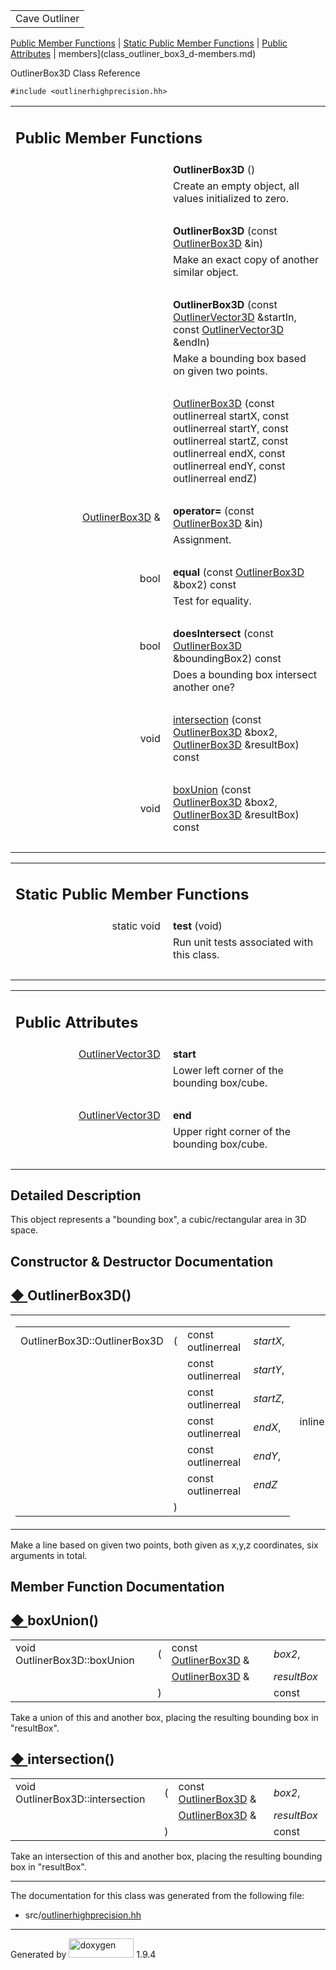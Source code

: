 <table data-cellspacing="0" data-cellpadding="0">
<colgroup>
<col style="width: 100%" />
</colgroup>
<tbody>
<tr id="projectrow" class="odd">
<td id="projectalign"><div id="projectname">
Cave Outliner
</div></td>
</tr>
</tbody>
</table>

[Public Member Functions](#pub-methods) | [Static Public Member
Functions](#pub-static-methods) | [Public Attributes](#pub-attribs) |
 members](class_outliner_box3_d-members.md)

OutlinerBox3D Class Reference

`#include <outlinerhighprecision.hh>`

<table class="memberdecls">
<colgroup>
<col style="width: 50%" />
<col style="width: 50%" />
</colgroup>
<tbody>
<tr class="odd heading">
<td colspan="2"><h2 id="public-member-functions"
class="groupheader"><span id="pub-methods"></span> Public Member
Functions</h2></td>
</tr>
<tr class="even memitem:a12eecf060552c563a0bc03b81914c380">
<td class="memItemLeft" style="text-align: right;"
data-valign="top"><span id="a12eecf060552c563a0bc03b81914c380"></span>
 </td>
<td class="memItemRight"
data-valign="bottom"><strong>OutlinerBox3D</strong> ()</td>
</tr>
<tr class="odd memdesc:a12eecf060552c563a0bc03b81914c380">
<td class="mdescLeft"> </td>
<td class="mdescRight">Create an empty object, all values initialized to
zero.<br />
</td>
</tr>
<tr class="even separator:a12eecf060552c563a0bc03b81914c380">
<td colspan="2" class="memSeparator"> </td>
</tr>
<tr class="odd memitem:ab3e293681156968ffffda3e136195642">
<td class="memItemLeft" style="text-align: right;"
data-valign="top"><span id="ab3e293681156968ffffda3e136195642"></span>
 </td>
<td class="memItemRight"
data-valign="bottom"><strong>OutlinerBox3D</strong> (const <a
href="https://github.com/jariarkko/cave-outliner/blob/master/doc/software/class_outliner_box3_d.md" class="el">OutlinerBox3D</a>
&amp;in)</td>
</tr>
<tr class="even memdesc:ab3e293681156968ffffda3e136195642">
<td class="mdescLeft"> </td>
<td class="mdescRight">Make an exact copy of another similar
object.<br />
</td>
</tr>
<tr class="odd separator:ab3e293681156968ffffda3e136195642">
<td colspan="2" class="memSeparator"> </td>
</tr>
<tr class="even memitem:a08a3d66d927236353b74be92f04242e5">
<td class="memItemLeft" style="text-align: right;"
data-valign="top"><span id="a08a3d66d927236353b74be92f04242e5"></span>
 </td>
<td class="memItemRight"
data-valign="bottom"><strong>OutlinerBox3D</strong> (const <a
href="https://github.com/jariarkko/cave-outliner/blob/master/doc/software/class_outliner_vector3_d.md" class="el">OutlinerVector3D</a>
&amp;startIn, const <a href="https://github.com/jariarkko/cave-outliner/blob/master/doc/software/class_outliner_vector3_d.md"
class="el">OutlinerVector3D</a> &amp;endIn)</td>
</tr>
<tr class="odd memdesc:a08a3d66d927236353b74be92f04242e5">
<td class="mdescLeft"> </td>
<td class="mdescRight">Make a bounding box based on given two
points.<br />
</td>
</tr>
<tr class="even separator:a08a3d66d927236353b74be92f04242e5">
<td colspan="2" class="memSeparator"> </td>
</tr>
<tr class="odd memitem:a9cfee8597e02440661b126850e7844ef">
<td class="memItemLeft" style="text-align: right;"
data-valign="top"> </td>
<td class="memItemRight" data-valign="bottom"><a
href="https://github.com/jariarkko/cave-outliner/blob/master/doc/software/class_outliner_box3_d.md#a9cfee8597e02440661b126850e7844ef"
class="el">OutlinerBox3D</a> (const outlinerreal startX, const
outlinerreal startY, const outlinerreal startZ, const outlinerreal endX,
const outlinerreal endY, const outlinerreal endZ)</td>
</tr>
<tr class="even separator:a9cfee8597e02440661b126850e7844ef">
<td colspan="2" class="memSeparator"> </td>
</tr>
<tr class="odd memitem:ae2e2616f80b372443ed60d919de82088">
<td class="memItemLeft" style="text-align: right;"
data-valign="top"><span id="ae2e2616f80b372443ed60d919de82088"></span>
<a href="https://github.com/jariarkko/cave-outliner/blob/master/doc/software/class_outliner_box3_d.md" class="el">OutlinerBox3D</a>
&amp; </td>
<td class="memItemRight" data-valign="bottom"><strong>operator=</strong>
(const <a href="https://github.com/jariarkko/cave-outliner/blob/master/doc/software/class_outliner_box3_d.md" class="el">OutlinerBox3D</a>
&amp;in)</td>
</tr>
<tr class="even memdesc:ae2e2616f80b372443ed60d919de82088">
<td class="mdescLeft"> </td>
<td class="mdescRight">Assignment.<br />
</td>
</tr>
<tr class="odd separator:ae2e2616f80b372443ed60d919de82088">
<td colspan="2" class="memSeparator"> </td>
</tr>
<tr class="even memitem:aa06a12de43e4b6a3ffefe5e0cc857ad1">
<td class="memItemLeft" style="text-align: right;"
data-valign="top"><span id="aa06a12de43e4b6a3ffefe5e0cc857ad1"></span>
bool </td>
<td class="memItemRight" data-valign="bottom"><strong>equal</strong>
(const <a href="https://github.com/jariarkko/cave-outliner/blob/master/doc/software/class_outliner_box3_d.md" class="el">OutlinerBox3D</a>
&amp;box2) const</td>
</tr>
<tr class="odd memdesc:aa06a12de43e4b6a3ffefe5e0cc857ad1">
<td class="mdescLeft"> </td>
<td class="mdescRight">Test for equality.<br />
</td>
</tr>
<tr class="even separator:aa06a12de43e4b6a3ffefe5e0cc857ad1">
<td colspan="2" class="memSeparator"> </td>
</tr>
<tr class="odd memitem:a3acf14185f0d7942d8d1632ae5cfdd02">
<td class="memItemLeft" style="text-align: right;"
data-valign="top"><span id="a3acf14185f0d7942d8d1632ae5cfdd02"></span>
bool </td>
<td class="memItemRight"
data-valign="bottom"><strong>doesIntersect</strong> (const <a
href="https://github.com/jariarkko/cave-outliner/blob/master/doc/software/class_outliner_box3_d.md" class="el">OutlinerBox3D</a>
&amp;boundingBox2) const</td>
</tr>
<tr class="even memdesc:a3acf14185f0d7942d8d1632ae5cfdd02">
<td class="mdescLeft"> </td>
<td class="mdescRight">Does a bounding box intersect another one?<br />
</td>
</tr>
<tr class="odd separator:a3acf14185f0d7942d8d1632ae5cfdd02">
<td colspan="2" class="memSeparator"> </td>
</tr>
<tr class="even memitem:af07d3fa094eec3a009fd2bb7aa32f7b9">
<td class="memItemLeft" style="text-align: right;"
data-valign="top">void </td>
<td class="memItemRight" data-valign="bottom"><a
href="https://github.com/jariarkko/cave-outliner/blob/master/doc/software/class_outliner_box3_d.md#af07d3fa094eec3a009fd2bb7aa32f7b9"
class="el">intersection</a> (const <a href="https://github.com/jariarkko/cave-outliner/blob/master/doc/software/class_outliner_box3_d.md"
class="el">OutlinerBox3D</a> &amp;box2, <a
href="https://github.com/jariarkko/cave-outliner/blob/master/doc/software/class_outliner_box3_d.md" class="el">OutlinerBox3D</a>
&amp;resultBox) const</td>
</tr>
<tr class="odd separator:af07d3fa094eec3a009fd2bb7aa32f7b9">
<td colspan="2" class="memSeparator"> </td>
</tr>
<tr class="even memitem:a4ee21cb0a77fa5c6aa5a1a55a5d494f4">
<td class="memItemLeft" style="text-align: right;"
data-valign="top">void </td>
<td class="memItemRight" data-valign="bottom"><a
href="https://github.com/jariarkko/cave-outliner/blob/master/doc/software/class_outliner_box3_d.md#a4ee21cb0a77fa5c6aa5a1a55a5d494f4"
class="el">boxUnion</a> (const <a href="https://github.com/jariarkko/cave-outliner/blob/master/doc/software/class_outliner_box3_d.md"
class="el">OutlinerBox3D</a> &amp;box2, <a
href="https://github.com/jariarkko/cave-outliner/blob/master/doc/software/class_outliner_box3_d.md" class="el">OutlinerBox3D</a>
&amp;resultBox) const</td>
</tr>
<tr class="odd separator:a4ee21cb0a77fa5c6aa5a1a55a5d494f4">
<td colspan="2" class="memSeparator"> </td>
</tr>
</tbody>
</table>

<table class="memberdecls">
<colgroup>
<col style="width: 50%" />
<col style="width: 50%" />
</colgroup>
<tbody>
<tr class="odd heading">
<td colspan="2"><h2 id="static-public-member-functions"
class="groupheader"><span id="pub-static-methods"></span> Static Public
Member Functions</h2></td>
</tr>
<tr class="even memitem:a0279055d0cb166b0a495b25ace5084a3">
<td class="memItemLeft" style="text-align: right;"
data-valign="top"><span id="a0279055d0cb166b0a495b25ace5084a3"></span>
static void </td>
<td class="memItemRight" data-valign="bottom"><strong>test</strong>
(void)</td>
</tr>
<tr class="odd memdesc:a0279055d0cb166b0a495b25ace5084a3">
<td class="mdescLeft"> </td>
<td class="mdescRight">Run unit tests associated with this class.<br />
</td>
</tr>
<tr class="even separator:a0279055d0cb166b0a495b25ace5084a3">
<td colspan="2" class="memSeparator"> </td>
</tr>
</tbody>
</table>

<table class="memberdecls">
<colgroup>
<col style="width: 50%" />
<col style="width: 50%" />
</colgroup>
<tbody>
<tr class="odd heading">
<td colspan="2"><h2 id="public-attributes" class="groupheader"><span
id="pub-attribs"></span> Public Attributes</h2></td>
</tr>
<tr class="even memitem:a14c9f2a61a054a8a875268025a59ecc2">
<td class="memItemLeft" style="text-align: right;"
data-valign="top"><span id="a14c9f2a61a054a8a875268025a59ecc2"></span>
<a href="https://github.com/jariarkko/cave-outliner/blob/master/doc/software/class_outliner_vector3_d.md"
class="el">OutlinerVector3D</a> </td>
<td class="memItemRight"
data-valign="bottom"><strong>start</strong></td>
</tr>
<tr class="odd memdesc:a14c9f2a61a054a8a875268025a59ecc2">
<td class="mdescLeft"> </td>
<td class="mdescRight">Lower left corner of the bounding box/cube.<br />
</td>
</tr>
<tr class="even separator:a14c9f2a61a054a8a875268025a59ecc2">
<td colspan="2" class="memSeparator"> </td>
</tr>
<tr class="odd memitem:adb9b4fcadca176fb9963e8e3ff7ae695">
<td class="memItemLeft" style="text-align: right;"
data-valign="top"><span id="adb9b4fcadca176fb9963e8e3ff7ae695"></span>
<a href="https://github.com/jariarkko/cave-outliner/blob/master/doc/software/class_outliner_vector3_d.md"
class="el">OutlinerVector3D</a> </td>
<td class="memItemRight" data-valign="bottom"><strong>end</strong></td>
</tr>
<tr class="even memdesc:adb9b4fcadca176fb9963e8e3ff7ae695">
<td class="mdescLeft"> </td>
<td class="mdescRight">Upper right corner of the bounding
box/cube.<br />
</td>
</tr>
<tr class="odd separator:adb9b4fcadca176fb9963e8e3ff7ae695">
<td colspan="2" class="memSeparator"> </td>
</tr>
</tbody>
</table>

<span id="details"></span>

## Detailed Description

This object represents a "bounding box", a cubic/rectangular area in 3D
space.

## Constructor & Destructor Documentation

<span id="a9cfee8597e02440661b126850e7844ef"></span>

## <span class="permalink">[◆ ](#a9cfee8597e02440661b126850e7844ef)</span>OutlinerBox3D()

<table class="mlabels">
<colgroup>
<col style="width: 50%" />
<col style="width: 50%" />
</colgroup>
<tbody>
<tr class="odd">
<td class="mlabels-left"><table class="memname">
<tbody>
<tr class="odd">
<td class="memname">OutlinerBox3D::OutlinerBox3D</td>
<td>(</td>
<td class="paramtype">const outlinerreal </td>
<td class="paramname"><em>startX</em>,</td>
</tr>
<tr class="even">
<td class="paramkey"></td>
<td></td>
<td class="paramtype">const outlinerreal </td>
<td class="paramname"><em>startY</em>,</td>
</tr>
<tr class="odd">
<td class="paramkey"></td>
<td></td>
<td class="paramtype">const outlinerreal </td>
<td class="paramname"><em>startZ</em>,</td>
</tr>
<tr class="even">
<td class="paramkey"></td>
<td></td>
<td class="paramtype">const outlinerreal </td>
<td class="paramname"><em>endX</em>,</td>
</tr>
<tr class="odd">
<td class="paramkey"></td>
<td></td>
<td class="paramtype">const outlinerreal </td>
<td class="paramname"><em>endY</em>,</td>
</tr>
<tr class="even">
<td class="paramkey"></td>
<td></td>
<td class="paramtype">const outlinerreal </td>
<td class="paramname"><em>endZ</em> </td>
</tr>
<tr class="odd">
<td></td>
<td>)</td>
<td></td>
<td></td>
</tr>
</tbody>
</table></td>
<td class="mlabels-right"><span class="mlabels"><span
class="mlabel">inline</span></span></td>
</tr>
</tbody>
</table>

Make a line based on given two points, both given as x,y,z coordinates,
six arguments in total.

## Member Function Documentation

<span id="a4ee21cb0a77fa5c6aa5a1a55a5d494f4"></span>

## <span class="permalink">[◆ ](#a4ee21cb0a77fa5c6aa5a1a55a5d494f4)</span>boxUnion()

<table class="memname">
<tbody>
<tr class="odd">
<td class="memname">void OutlinerBox3D::boxUnion</td>
<td>(</td>
<td class="paramtype">const <a href="https://github.com/jariarkko/cave-outliner/blob/master/doc/software/class_outliner_box3_d.md"
class="el">OutlinerBox3D</a> &amp; </td>
<td class="paramname"><em>box2</em>,</td>
</tr>
<tr class="even">
<td class="paramkey"></td>
<td></td>
<td class="paramtype"><a href="https://github.com/jariarkko/cave-outliner/blob/master/doc/software/class_outliner_box3_d.md"
class="el">OutlinerBox3D</a> &amp; </td>
<td class="paramname"><em>resultBox</em> </td>
</tr>
<tr class="odd">
<td></td>
<td>)</td>
<td></td>
<td>const</td>
</tr>
</tbody>
</table>

Take a union of this and another box, placing the resulting bounding box
in "resultBox".

<span id="af07d3fa094eec3a009fd2bb7aa32f7b9"></span>

## <span class="permalink">[◆ ](#af07d3fa094eec3a009fd2bb7aa32f7b9)</span>intersection()

<table class="memname">
<tbody>
<tr class="odd">
<td class="memname">void OutlinerBox3D::intersection</td>
<td>(</td>
<td class="paramtype">const <a href="https://github.com/jariarkko/cave-outliner/blob/master/doc/software/class_outliner_box3_d.md"
class="el">OutlinerBox3D</a> &amp; </td>
<td class="paramname"><em>box2</em>,</td>
</tr>
<tr class="even">
<td class="paramkey"></td>
<td></td>
<td class="paramtype"><a href="https://github.com/jariarkko/cave-outliner/blob/master/doc/software/class_outliner_box3_d.md"
class="el">OutlinerBox3D</a> &amp; </td>
<td class="paramname"><em>resultBox</em> </td>
</tr>
<tr class="odd">
<td></td>
<td>)</td>
<td></td>
<td>const</td>
</tr>
</tbody>
</table>

Take an intersection of this and another box, placing the resulting
bounding box in "resultBox".

------------------------------------------------------------------------

The documentation for this class was generated from the following file:

-   src/<a href="outlinerhighprecision_8hh_source.md"
    class="el">outlinerhighprecision.hh</a>

------------------------------------------------------------------------

<span class="small">Generated
by [<img src="doxygen.svg" class="footer" width="104" height="31"
alt="doxygen" />](https://www.doxygen.org/index.md) 1.9.4</span>
